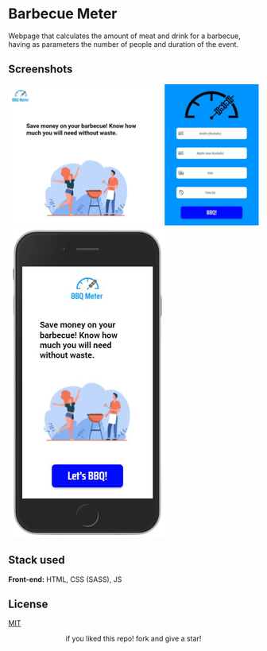 # Barbecue Meter

Webpage that calculates the amount of meat and drink for a barbecue, having as parameters the number of people and duration of the event.

## Screenshots

![App Screenshot](assets/images/screenshot.jpeg)
![App Screenshot Mobile](assets/images/screenshotMobile.png)

## Stack used

**Front-end:** HTML, CSS (SASS), JS

## License

[MIT](https://choosealicense.com/licenses/mit/)

<p style="text-align: center;">if you liked this repo! fork and give a star!</p>
